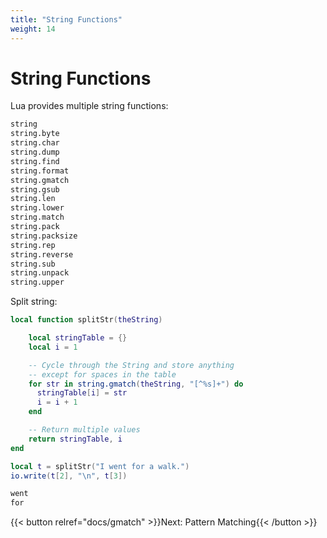```yaml
---
title: "String Functions"
weight: 14
---
```


# String Functions

Lua provides multiple string functions:

```txt
string
string.byte
string.char
string.dump
string.find
string.format
string.gmatch
string.gsub
string.len
string.lower
string.match
string.pack
string.packsize
string.rep
string.reverse
string.sub
string.unpack
string.upper
```

Split string:

```lua
local function splitStr(theString)

    local stringTable = {}
    local i = 1

    -- Cycle through the String and store anything
    -- except for spaces in the table
    for str in string.gmatch(theString, "[^%s]+") do
      stringTable[i] = str
      i = i + 1
    end

    -- Return multiple values
    return stringTable, i
end

local t = splitStr("I went for a walk.")
io.write(t[2], "\n", t[3])
```

```txt {.output}
went
for
```

{{< button relref="docs/gmatch"  >}}Next: Pattern Matching{{< /button >}}
